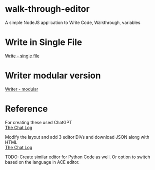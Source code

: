# walk-through-editor
A simple NodeJS application to Write Code, Walkthrough, variables

# Write in Single File
[Write - single file](writer)

# Writer modular version
[Writer - modular](writer/modular)

# Reference
For creating these used ChatGPT  
[The Chat Log](https://chat.openai.com/share/cc8b1670-6abf-40a3-b227-24a1436b4059)  

Modify the layout and add 3 editor DIVs and download JSON along with HTML  
[The Chat Log](https://chat.openai.com/share/442c5d9c-c10d-4f52-9570-bdacaa853bfd)  

TODO:
Create similar editor for Python Code as well. 
Or option to switch based on the language in ACE editor.